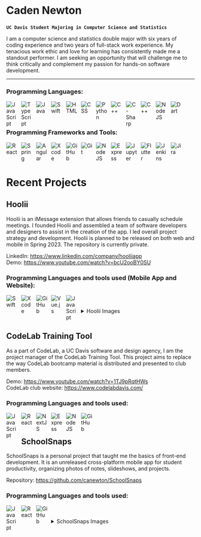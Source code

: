 # Caden Newton

**`UC Davis Student Majoring in Computer Science and Statistics`**

I am a computer science and statistics double major with six years of coding experience and two years of full-stack work experience. My tenacious work ethic and love for learning has consistently made me a standout performer. I am seeking an opportunity that will challenge me to think critically and complement my passion for hands-on software development.

---

### Programming Languages:

<img align="left" alt="JavaScript" width="30px" style="padding-right:10px;" src="https://cdn.jsdelivr.net/gh/devicons/devicon/icons/javascript/javascript-plain.svg" />
<img align="left" alt="TypeScript" width="30px" style="padding-right:10px;" src="https://cdn.jsdelivr.net/gh/devicons/devicon/icons/typescript/typescript-plain.svg" />
<img align="left" alt="Java" width="30px" style="padding-right:10px;" src="https://cdn.jsdelivr.net/gh/devicons/devicon/icons/java/java-original.svg"/>
<img align="left" alt="Swift" width="30px" style="padding-right:10px;" src="https://cdn.jsdelivr.net/gh/devicons/devicon/icons/swift/swift-original.svg"/>
<img align="left" alt="HTML" width="30px" style="padding-right:10px;" src="https://cdn.jsdelivr.net/gh/devicons/devicon/icons/html5/html5-plain.svg" />
<img align="left" alt="CSS" width="30px" style="padding-right:10px;" src="https://cdn.jsdelivr.net/gh/devicons/devicon/icons/css3/css3-plain.svg" />
<img align="left" alt="Python" width="30px" style="padding-right:10px;" src="https://cdn.jsdelivr.net/gh/devicons/devicon/icons/python/python-original.svg" />
<img align="left" alt="C++" width="30px" style="padding-right:10px;" src="https://cdn.jsdelivr.net/gh/devicons/devicon/icons/cplusplus/cplusplus-line.svg" />
<img align="left" alt="C-Sharp" width="30px" style="padding-right:10px;" src="https://cdn.jsdelivr.net/gh/devicons/devicon/icons/csharp/csharp-original.svg" />
<img align="left" alt="C++" width="30px" style="padding-right:10px;" src="https://cdn.jsdelivr.net/gh/devicons/devicon/icons/c/c-original.svg" />
<img align="left" alt="NodeJS" width="30px" style="padding-right:10px;" src="https://cdn.jsdelivr.net/gh/devicons/devicon/icons/nodejs/nodejs-original.svg" />
<img align="left" alt="Dart" width="30px" style="padding-right:10px;" src="https://cdn.jsdelivr.net/gh/devicons/devicon/icons/dart/dart-original.svg" />
<br />
<br />

#

### Programming Frameworks and Tools:
<img align="left" alt="React" width="30px" style="padding-right:10px;" src="https://cdn.jsdelivr.net/gh/devicons/devicon/icons/react/react-original.svg" />
<img align="left" alt="Spring" width="30px" style="padding-right:10px;" src="https://cdn.jsdelivr.net/gh/devicons/devicon/icons/spring/spring-original.svg" />
<img align="left" alt="Angular" width="30px" style="padding-right:10px;" src="https://cdn.jsdelivr.net/gh/devicons/devicon/icons/angularjs/angularjs-plain.svg" />
<img align="left" alt="Xcode" width="30px" style="padding-right:10px;" src="https://cdn.jsdelivr.net/gh/devicons/devicon/icons/xcode/xcode-original.svg" />
<img align="left" alt="GitHub" width="30px" style="padding-right:10px;" src="https://cdn.jsdelivr.net/gh/devicons/devicon/icons/github/github-original.svg" />
<img align="left" alt="Git" width="30px" style="padding-right:10px;" src="https://cdn.jsdelivr.net/gh/devicons/devicon/icons/git/git-original.svg" />
<img align="left" alt="NodeJS" width="30px" style="padding-right:10px;" src="https://cdn.jsdelivr.net/gh/devicons/devicon/icons/nodejs/nodejs-original.svg" />
<img align="left" alt="Express" width="30px" style="padding-right:10px;" src="https://cdn.jsdelivr.net/gh/devicons/devicon/icons/express/express-original-wordmark.svg" />
<img align="left" alt="Jupyter" width="30px" style="padding-right:10px;" src="https://cdn.jsdelivr.net/gh/devicons/devicon/icons/jupyter/jupyter-original-wordmark.svg" />
<img align="left" alt="Flutter" width="30px" style="padding-right:10px;" src="https://cdn.jsdelivr.net/gh/devicons/devicon/icons/flutter/flutter-original.svg" />
<img align="left" alt="Jenkins" width="30px" style="padding-right:10px;" src="https://cdn.jsdelivr.net/gh/devicons/devicon/icons/jenkins/jenkins-original.svg" />
<img align="left" alt="Jira" width="30px" style="padding-right:10px;" src="https://cdn.jsdelivr.net/gh/devicons/devicon/icons/jira/jira-original.svg" />
<br/>
<br/>

<br/>

# Recent Projects

## Hoolii

Hoolii is an iMessage extension that allows friends to casually schedule meetings. I founded Hoolii and assembled a team of software developers and designers to assist in the creation of the app. I led overall project strategy and development. Hoolii is planned to be released on both web and mobile in Spring 2023. The repository is currently private.

LinkedIn: https://www.linkedin.com/company/hooliiapp
<br/>
Demo: https://www.youtube.com/watch?v=bcU2ooBY0SU

### Programming Languages and tools used (Mobile App and Website):
<img align="left" alt="Swift" width="30px" style="padding-right:10px;" src="https://cdn.jsdelivr.net/gh/devicons/devicon/icons/swift/swift-original.svg"/>
<img align="left" alt="Xcode" width="30px" style="padding-right:10px;" src="https://cdn.jsdelivr.net/gh/devicons/devicon/icons/xcode/xcode-original.svg" />
<img align="left" alt="GitHub" width="30px" style="padding-right:10px;" src="https://cdn.jsdelivr.net/gh/devicons/devicon/icons/github/github-original.svg" />
<img align="left" alt="Vue.js" width="30px" style="padding-right:10px;" src="https://cdn.jsdelivr.net/gh/devicons/devicon/icons/vuejs/vuejs-original.svg"/>
<img align="left" alt="JavaScript" width="30px" style="padding-right:10px;" src="https://cdn.jsdelivr.net/gh/devicons/devicon/icons/javascript/javascript-plain.svg" />

<br/>
<br/>

<details>
    <summary>Hoolii Images</summary>

<img src="https://raw.githubusercontent.com/canewton/canewton/main/HooliiImages/Set-Meeting-Dates.PNG" alt="Set-Meeting-Dates" width="130px" style="padding-right:10px;" />
<img src="https://raw.githubusercontent.com/canewton/canewton/main/HooliiImages/Filling-Availability.PNG" alt="Filling-Availability" width="130px" style="padding-right:10px;" />
<img src="https://raw.githubusercontent.com/canewton/canewton/main/HooliiImages/View-Availabilities.PNG" alt="View-Availabilities" width="130px" style="padding-right:10px;" />
<img src="https://raw.githubusercontent.com/canewton/canewton/main/HooliiImages/Create-Profile.PNG" alt="Create-Profile" width="130px" style="padding-right:10px;" />
<img src="https://raw.githubusercontent.com/canewton/canewton/main/HooliiImages/Send-Message.PNG" alt="Send-Message" width="130px" style="padding-right:10px;" />
     
</details>

<br/>

## CodeLab Training Tool

As a part of CodeLab, a UC Davis software and design agency, I am the project manager of the CodeLab Training Tool. This project aims to replace the way CodeLab bootcamp material is distributed and presented to club members.

Demo: https://www.youtube.com/watch?v=1TJ9pRqtHWs
<br/>
CodeLab club website: https://www.codelabdavis.com/

### Programming Languages and tools used:
<img align="left" alt="JavaScript" width="30px" style="padding-right:10px;" src="https://cdn.jsdelivr.net/gh/devicons/devicon/icons/javascript/javascript-plain.svg" />
<img align="left" alt="React" width="30px" style="padding-right:10px;" src="https://cdn.jsdelivr.net/gh/devicons/devicon/icons/react/react-original.svg" />
<img align="left" alt="NextJS" width="30px" style="padding-right:10px;" src="https://cdn.jsdelivr.net/gh/devicons/devicon/icons/nextjs/nextjs-original.svg"  />
<img align="left" alt="Express" width="30px" style="padding-right:10px;" src="https://cdn.jsdelivr.net/gh/devicons/devicon/icons/express/express-original-wordmark.svg" />
<img align="left" alt="NodeJS" width="30px" style="padding-right:10px;" src="https://cdn.jsdelivr.net/gh/devicons/devicon/icons/nodejs/nodejs-original.svg" />
<img align="left" alt="GitHub" width="30px" style="padding-right:10px;" src="https://cdn.jsdelivr.net/gh/devicons/devicon/icons/github/github-original.svg" />

<br/>
<br/>

## SchoolSnaps

SchoolSnaps is a personal project that taught me the basics of front-end development. It is an unreleased
cross-platform mobile app for student productivity, organizing photos of notes, slideshows, and projects.

Repository: https://github.com/canewton/SchoolSnaps

### Programming Languages and tools used:
<img align="left" alt="JavaScript" width="30px" style="padding-right:10px;" src="https://cdn.jsdelivr.net/gh/devicons/devicon/icons/javascript/javascript-plain.svg" />
<img align="left" alt="React" width="30px" style="padding-right:10px;" src="https://cdn.jsdelivr.net/gh/devicons/devicon/icons/react/react-original.svg" />
<img align="left" alt="GitHub" width="30px" style="padding-right:10px;" src="https://cdn.jsdelivr.net/gh/devicons/devicon/icons/github/github-original.svg" />

<br/>
<br/>

<details>
    <summary>SchoolSnaps Images</summary>

<img src="https://raw.githubusercontent.com/canewton/canewton/main/SchoolSnapsImages/Assignments-Current.PNG" alt="Assignments-Current" width="130px" style="padding-right:10px;" />
<img src="https://raw.githubusercontent.com/canewton/canewton/main/SchoolSnapsImages/Home.PNG" alt="Home" width="130px" style="padding-right:10px;" />
<img src="https://raw.githubusercontent.com/canewton/canewton/main/SchoolSnapsImages/New-Assignment.PNG" alt="New-Assignment" width="130px" style="padding-right:10px;" />
<img src="https://raw.githubusercontent.com/canewton/canewton/main/SchoolSnapsImages/New-Class.PNG" alt="New-Class" width="130px" style="padding-right:10px;" />
<img src="https://raw.githubusercontent.com/canewton/canewton/main/SchoolSnapsImages/New-Note.PNG" alt="New-Note" width="130px" style="padding-right:10px;" />
     
</details>

